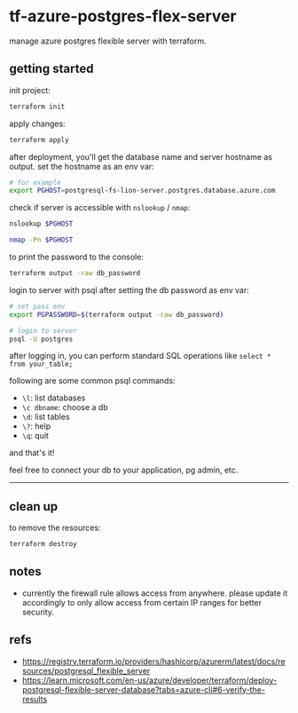 # tf-azure-postgres-flex-server

manage azure postgres flexible server with terraform.

## getting started

init project:

```sh
terraform init
```

apply changes:

```sh
terraform apply
```

after deployment, you'll get the database name and server hostname as output. set the hostname as an env var:

```sh
# for example
export PGHOST=postgresql-fs-lion-server.postgres.database.azure.com
```

check if server is accessible with `nslookup` / `nmap`:

```sh
nslookup $PGHOST

nmap -Pn $PGHOST
```

to print the password to the console:

```sh
terraform output -raw db_password
```

login to server with psql after setting the db password as env var:

```sh
# set pass env
export PGPASSWORD=$(terraform output -raw db_password)

# login to server
psql -U postgres
```

after logging in, you can perform standard SQL operations like `select * from your_table;`

following are some common psql commands:

- `\l`: list databases
- `\c dbname`: choose a db
- `\d`: list tables
- `\?`: help
- `\q`: quit

and that's it!

feel free to connect your db to your application, pg admin, etc.

---

## clean up

to remove the resources:

```sh
terraform destroy
```

## notes

- currently the firewall rule allows access from anywhere. please update it accordingly to only allow access from certain IP ranges for better security.

## refs

- https://registry.terraform.io/providers/hashicorp/azurerm/latest/docs/resources/postgresql_flexible_server
- https://learn.microsoft.com/en-us/azure/developer/terraform/deploy-postgresql-flexible-server-database?tabs=azure-cli#6-verify-the-results
